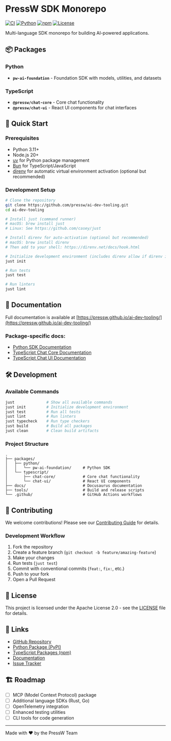 # PressW SDK Monorepo

[![CI](https://github.com/pressw/ai-dev-tooling/actions/workflows/ci.yml/badge.svg)](https://github.com/pressw/ai-dev-tooling/actions/workflows/ci.yml)
[![Python](https://img.shields.io/pypi/v/pw-ai-foundation.svg)](https://pypi.org/project/pw-ai-foundation/)
[![npm](https://img.shields.io/npm/v/@pressw/chat-core.svg)](https://www.npmjs.com/package/@pressw/chat-core)
[![License](https://img.shields.io/badge/License-Apache%202.0-blue.svg)](https://opensource.org/licenses/Apache-2.0)

Multi-language SDK monorepo for building AI-powered applications.

## 📦 Packages

### Python

- **`pw-ai-foundation`** - Foundation SDK with models, utilities, and datasets

### TypeScript

- **`@pressw/chat-core`** - Core chat functionality
- **`@pressw/chat-ui`** - React UI components for chat interfaces

## 🚀 Quick Start

### Prerequisites

- Python 3.11+
- Node.js 20+
- [uv](https://github.com/astral-sh/uv) for Python package management
- [Bun](https://bun.sh) for TypeScript/JavaScript
- [direnv](https://direnv.net/) for automatic virtual environment activation (optional but recommended)

### Development Setup

```bash
# Clone the repository
git clone https://github.com/pressw/ai-dev-tooling.git
cd ai-dev-tooling

# Install just (command runner)
# macOS: brew install just
# Linux: See https://github.com/casey/just

# Install direnv for auto-activation (optional but recommended)
# macOS: brew install direnv
# Then add to your shell: https://direnv.net/docs/hook.html

# Initialize development environment (includes direnv allow if direnv is installed)
just init

# Run tests
just test

# Run linters
just lint
```

## 📖 Documentation

Full documentation is available at [https://pressw.github.io/ai-dev-tooling/](https://pressw.github.io/ai-dev-tooling/)

### Package-specific docs:

- [Python SDK Documentation](./packages/python/pw-ai-foundation/README.md)
- [TypeScript Chat Core Documentation](./packages/typescript/chat-core/README.md)
- [TypeScript Chat UI Documentation](./packages/typescript/chat-ui/README.md)

## 🛠️ Development

### Available Commands

```bash
just              # Show all available commands
just init         # Initialize development environment
just test         # Run all tests
just lint         # Run linters
just typecheck    # Run type checkers
just build        # Build all packages
just clean        # Clean build artifacts
```

### Project Structure

```
.
├── packages/
│   ├── python/
│   │   └── pw-ai-foundation/     # Python SDK
│   └── typescript/
│       ├── chat-core/            # Core chat functionality
│       └── chat-ui/              # React UI components
├── docs/                         # Docusaurus documentation
├── tools/                        # Build and release scripts
└── .github/                      # GitHub Actions workflows
```

## 🤝 Contributing

We welcome contributions! Please see our [Contributing Guide](./CONTRIBUTING.md) for details.

### Development Workflow

1. Fork the repository
2. Create a feature branch (`git checkout -b feature/amazing-feature`)
3. Make your changes
4. Run tests (`just test`)
5. Commit with conventional commits (`feat:`, `fix:`, etc.)
6. Push to your fork
7. Open a Pull Request

## 📄 License

This project is licensed under the Apache License 2.0 - see the [LICENSE](./LICENSE) file for details.

## 🔗 Links

- [GitHub Repository](https://github.com/pressw/ai-dev-tooling)
- [Python Package (PyPI)](https://pypi.org/project/pw-ai-foundation/)
- [TypeScript Packages (npm)](https://www.npmjs.com/org/pressw)
- [Documentation](https://pressw.github.io/ai-dev-tooling/)
- [Issue Tracker](https://github.com/pressw/ai-dev-tooling/issues)

## 🏗️ Roadmap

- [ ] MCP (Model Context Protocol) package
- [ ] Additional language SDKs (Rust, Go)
- [ ] OpenTelemetry integration
- [ ] Enhanced testing utilities
- [ ] CLI tools for code generation

---

Made with ❤️ by the PressW Team
